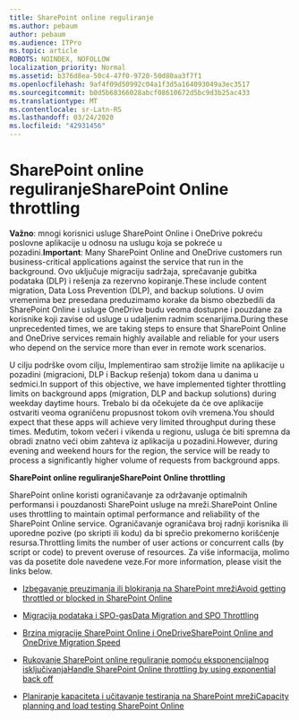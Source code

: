 ```yaml
---
title: SharePoint online reguliranje
ms.author: pebaum
author: pebaum
ms.audience: ITPro
ms.topic: article
ROBOTS: NOINDEX, NOFOLLOW
localization_priority: Normal
ms.assetid: b376d8ea-50c4-47f0-9720-50d80aa3f7f1
ms.openlocfilehash: 9af4f09d50992c04a1f3d5a164093049a3ec3517
ms.sourcegitcommit: b0d5b68366028abcf08610672d5bc9d3b25ac433
ms.translationtype: MT
ms.contentlocale: sr-Latn-RS
ms.lasthandoff: 03/24/2020
ms.locfileid: "42931456"
---
```

# <a name="sharepoint-online-throttling"></a><span data-ttu-id="af6f0-102">SharePoint online reguliranje</span><span class="sxs-lookup"><span data-stu-id="af6f0-102">SharePoint Online throttling</span></span>

<span data-ttu-id="af6f0-103">**Važno**: mnogi korisnici usluge SharePoint Online i OneDrive pokreću poslovne aplikacije u odnosu na uslugu koja se pokreće u pozadini.</span><span class="sxs-lookup"><span data-stu-id="af6f0-103">**Important**: Many SharePoint Online and OneDrive customers run business-critical applications against the service that run in the background.</span></span> <span data-ttu-id="af6f0-104">Ovo uključuje migraciju sadržaja, sprečavanje gubitka podataka (DLP) i rešenja za rezervno kopiranje.</span><span class="sxs-lookup"><span data-stu-id="af6f0-104">These include content migration, Data Loss Prevention (DLP), and backup solutions.</span></span> <span data-ttu-id="af6f0-105">U ovim vremenima bez presedana preduzimamo korake da bismo obezbedili da SharePoint Online i usluge OneDrive budu veoma dostupne i pouzdane za korisnike koji zavise od usluge u udaljenim radnim scenarijima.</span><span class="sxs-lookup"><span data-stu-id="af6f0-105">During these unprecedented times, we are taking steps to ensure that SharePoint Online and OneDrive services remain highly available and reliable for your users who depend on the service more than ever in remote work scenarios.</span></span>

<span data-ttu-id="af6f0-106">U cilju podrške ovom cilju, Implementirao sam strožije limite na aplikacije u pozadini (migracioni, DLP i Backup rešenja) tokom dana u danima u sedmici.</span><span class="sxs-lookup"><span data-stu-id="af6f0-106">In support of this objective, we have implemented tighter throttling limits on background apps (migration, DLP and backup solutions) during weekday daytime hours.</span></span> <span data-ttu-id="af6f0-107">Trebalo bi da očekujete da će ove aplikacije ostvariti veoma ograničenu propusnost tokom ovih vremena.</span><span class="sxs-lookup"><span data-stu-id="af6f0-107">You should expect that these apps will achieve very limited throughput during these times.</span></span> <span data-ttu-id="af6f0-108">Međutim, tokom večeri i vikenda u regionu, usluga će biti spremna da obradi znatno veći obim zahteva iz aplikacija u pozadini.</span><span class="sxs-lookup"><span data-stu-id="af6f0-108">However, during evening and weekend hours for the region, the service will be ready to process a significantly higher volume of requests from background apps.</span></span>

<span data-ttu-id="af6f0-109">**SharePoint online reguliranje**</span><span class="sxs-lookup"><span data-stu-id="af6f0-109">**SharePoint Online throttling**</span></span>

<span data-ttu-id="af6f0-110">SharePoint online koristi ograničavanje za održavanje optimalnih performansi i pouzdanosti SharePoint usluge na mreži.</span><span class="sxs-lookup"><span data-stu-id="af6f0-110">SharePoint Online uses throttling to maintain optimal performance and reliability of the SharePoint Online service.</span></span> <span data-ttu-id="af6f0-111">Ograničavanje ograničava broj radnji korisnika ili uporedne pozive (po skripti ili kodu) da bi sprečio prekomerno korišćenje resursa.</span><span class="sxs-lookup"><span data-stu-id="af6f0-111">Throttling limits the number of user actions or concurrent calls (by script or code) to prevent overuse of resources.</span></span> <span data-ttu-id="af6f0-112">Za više informacija, molimo vas da posetite dole navedene veze.</span><span class="sxs-lookup"><span data-stu-id="af6f0-112">For more information, please visit the links below.</span></span>

- [<span data-ttu-id="af6f0-113">Izbegavanje preuzimanja ili blokiranja na SharePoint mreži</span><span class="sxs-lookup"><span data-stu-id="af6f0-113">Avoid getting throttled or blocked in SharePoint Online</span></span>](https://docs.microsoft.com/sharepoint/dev/general-development/how-to-avoid-getting-throttled-or-blocked-in-sharepoint-online)

- [<span data-ttu-id="af6f0-114">Migracija podataka i SPO-gas</span><span class="sxs-lookup"><span data-stu-id="af6f0-114">Data Migration and SPO Throttling </span></span>](https://blogs.technet.microsoft.com/sposupport/2017/08/12/data-migration-and-spo-service-throttling/)

- [<span data-ttu-id="af6f0-115">Brzina migracije SharePoint Online i OneDrive</span><span class="sxs-lookup"><span data-stu-id="af6f0-115">SharePoint Online and OneDrive Migration Speed</span></span>](https://docs.microsoft.com/sharepointmigration/sharepoint-online-and-onedrive-migration-speed)

 - [<span data-ttu-id="af6f0-116">Rukovanje SharePoint online reguliranje pomoću eksponencijalnog isključivanja</span><span class="sxs-lookup"><span data-stu-id="af6f0-116">Handle SharePoint Online throttling by using exponential back off</span></span>](https://docs.microsoft.com/sharepoint/dev/solution-guidance/handle-sharepoint-online-throttling-by-using-exponential-back-off)

- [<span data-ttu-id="af6f0-117">Planiranje kapaciteta i učitavanje testiranja na SharePoint mreži</span><span class="sxs-lookup"><span data-stu-id="af6f0-117">Capacity planning and load testing SharePoint Online</span></span>](https://docs.microsoft.com/office365/enterprise/capacity-planning-and-load-testing-sharepoint-online)

